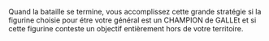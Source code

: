 Quand la bataille se termine, vous accomplissez cette grande stratégie si la figurine choisie pour étre votre
général est un CHAMPION de GALLEt et si cette figurine conteste un objectif entièrement hors de votre territoire.
